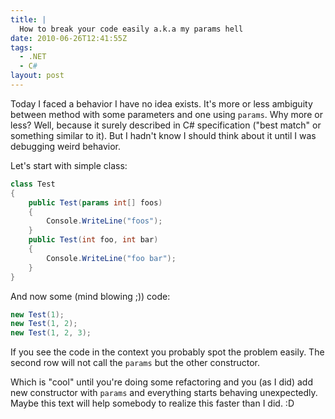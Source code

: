 ```yaml
---
title: |
  How to break your code easily a.k.a my params hell
date: 2010-06-26T12:41:55Z
tags:
  - .NET
  - C#
layout: post
---
```

Today I faced a behavior I have no idea exists. It's more or less ambiguity between method with some parameters and one using `params`. Why more or less? Well, because it surely described in C# specification ("best match" or something similar to it). But I hadn't know I should think about it until I was debugging weird behavior.

Let's start with simple class:

```csharp
class Test
{
	public Test(params int[] foos)
	{
		Console.WriteLine("foos");
	}
	public Test(int foo, int bar)
	{
		Console.WriteLine("foo bar");
	}
}
```

And now some (mind blowing ;)) code:

```csharp
new Test(1);
new Test(1, 2);
new Test(1, 2, 3);
```

If you see the code in the context you probably spot the problem easily. The second row will not call the `params` but the other constructor.

Which is "cool" until you're doing some refactoring and you (as I did) add new constructor with `params` and everything starts behaving unexpectedly. Maybe this text will help somebody to realize this faster than I did. :D